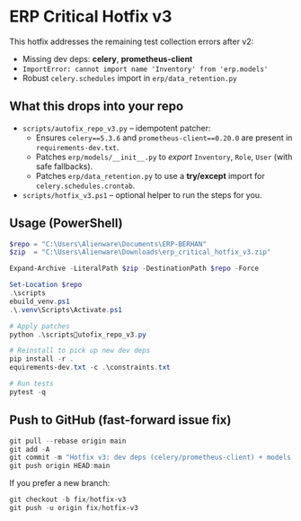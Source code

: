 # ERP Critical Hotfix v3

This hotfix addresses the remaining test collection errors after v2:
- Missing dev deps: **celery**, **prometheus-client**
- `ImportError: cannot import name 'Inventory' from 'erp.models'`
- Robust `celery.schedules` import in `erp/data_retention.py`

## What this drops into your repo
- `scripts/autofix_repo_v3.py` – idempotent patcher:
  - Ensures `celery==5.3.6` and `prometheus-client==0.20.0` are present in `requirements-dev.txt`.
  - Patches `erp/models/__init__.py` to *export* `Inventory`, `Role`, `User` (with safe fallbacks).
  - Patches `erp/data_retention.py` to use a **try/except** import for `celery.schedules.crontab`.
- `scripts/hotfix_v3.ps1` – optional helper to run the steps for you.

## Usage (PowerShell)
```powershell
$repo = "C:\Users\Alienware\Documents\ERP-BERHAN"
$zip  = "C:\Users\Alienware\Downloads\erp_critical_hotfix_v3.zip"

Expand-Archive -LiteralPath $zip -DestinationPath $repo -Force

Set-Location $repo
.\scriptsebuild_venv.ps1
.\.venv\Scripts\Activate.ps1

# Apply patches
python .\scriptsutofix_repo_v3.py

# Reinstall to pick up new dev deps
pip install -r .equirements-dev.txt -c .\constraints.txt

# Run tests
pytest -q
```

## Push to GitHub (fast-forward issue fix)
```powershell
git pull --rebase origin main
git add -A
git commit -m "Hotfix v3: dev deps (celery/prometheus-client) + models exports + celery import guard"
git push origin HEAD:main
```
If you prefer a new branch:
```powershell
git checkout -b fix/hotfix-v3
git push -u origin fix/hotfix-v3
```
